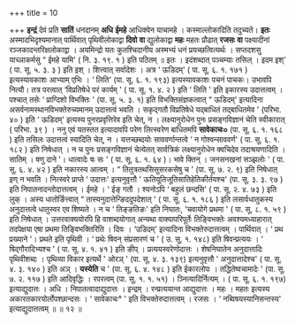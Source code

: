+++
title = 10

+++
**इन्द्रं** देवं प्रति **सातिं** धनदानम् **अधि** **ईमहे** आधिक्येन याचामहे । कस्माल्लोकादिति तदुच्यते। **इतः** अस्मादभिदृश्यमानात् पार्थिवात् पृथिवीलोकाद्वा **दिवो** **वा** द्युलोकाद्वा **महः** महतः प्रौढात् **रजसः** **वा** पक्ष्यादीनां रञ्जकादन्तरिक्षलोकाद्वा । अयमिन्द्रो यतः कुतश्चिदानीय अस्मभ्यं धनं प्रयच्छत्वित्यर्थः । सप्तदशसु याच्ञाकर्मसु “ ईमहे यामि' ( नि. ३. १९. १ ) इति पठितम् ॥ इतः । इदंशब्दात् पञ्चम्याः तसिल् । इदम इश्' ( पा. सू. ५. ३. ३ ) इति इश् । शित्त्वात् सर्वादेशः । अत्र ‘ ऊडिदम्' ( पा. सू. ६. १. १७१ ) इत्यस्यावकाशः आभ्याम् एभिः । ‘ लिति' (पा. सू. ६. १. १९३) इत्यस्यावकाशः पचनं पाचकः। उभावपि नित्यौ। तत्र परत्वात् ‘विप्रतिषेधे परं कार्यम् ' ( पा. सू. १. ४. २ ) इति ‘ लिति ' इति इकारस्य उदात्तत्वम् । पश्चात् तसेः ‘ प्राग्दिशो विभक्तिः ' (पा. सू. ५. ३. १) इति विभक्तिसंज्ञकत्वात् “ ऊडिदम्' इत्यादिना असर्वनामस्थानविभक्तेरुच्यमानम् उदात्तत्वं भवति । सकृद्गतौ विप्रतिषेधे यद्बाधितं तद्बाधितमेव ' (परिभा. ४० ) इति ‘ ऊडिदम्' इत्यस्य पुनरप्रवृत्तिरेव इति चेत्, न । लक्ष्यानुरोधेन पुनः प्रसङ्गविज्ञानं चेति स्वीकारात् ( परिभा. ३९ ) । ननु एवं यतस्तत इत्यादावपि परेण लित्स्वरेण बाधितमपि **सावेकाचः०** (पा. सू. ६. १. १६८ ) इति तसिलः उदात्तत्वं स्यादिति चेत्, न । यत्तच्छब्दयोः साववर्णान्तत्वे ‘ न गोश्वन्साववर्ण' ( पा. सू. ६. १. १८२ ) इति निषेधात् । न च पुनः प्रसङ्गविज्ञानं चेत्येतत् सार्वत्रिकं लक्ष्यानुरोधेन क्वचिदेव तदाश्रयणादिति । सातिम् ।  षणु दाने '। धात्वादेः षः सः ' ( पा. सू. ६. १. ६४ )। भावे क्तिन् । जनसनखनां सञ्झलोः ' ( पा. सू. ६. ४. ४२ ) इति नकारस्य आत्वम् । “ तितुत्रतथसिसुसरकसेषु च ' (पा. सू. ७. २. ९) इति निषेधात् इण् न भवति । नित्स्वरे प्राप्ते ‘ उदात्तः' इत्यनुवृत्तौ ' ऊतियूतिजूतिसातिहेतिकीर्तयश्च' (पा. सू. ३. ३. ९७ ) इति निपातनादन्तोदात्तत्वम् । ईमहे । ‘ ईङ् गतौ । श्यनोऽपि ‘ बहुलं छन्दसि' ( पा. सू. २. ४. ७३ ) इति लुक् । अस्य धातोर्ङित्त्वात् “ तास्यनुदात्तेन्ङिददुपदेशात् ' ( पा. सू. ६. १. १८६ ) इति लसार्वधातुकस्य अनुदात्तत्वे धातुस्वर एव शिष्यते । न च ‘ तिङ्ङतिङः' इति निघातः, ‘चवायोगे प्रथमा ' ( पा. सू. ८. १. ५९ ) इति निषेधात् । उत्तरवाक्ययोरपि हि वाशब्दयोगात् अन्यथा वाक्यापरिपूर्तेः तिङ्विभक्तेः अवश्यमध्याहारात् तदपेक्षया एषा प्रथमा तिङ्विभक्तिरिति । दिवः । ‘उडिदम्' इत्यादिना विभक्तेरुदात्तत्वम् । पार्थिवात् । ‘ प्रथ प्रख्याने '। प्रथते इति पृथिवी । ‘ प्रथेः षिवन् संप्रसारणं च ' ( उ. सू. १. १४८) इति षिवन्प्रत्ययः । ‘ षिद्गौरादिभ्यश्च ' ( पा. सू. ४. १. ४१ ) इति ङीप् । प्रत्ययस्वरेणोदात्तः । शेषनिघातेन अनुदात्तादिः पृथिवीशब्दः । पृथिव्या विकार इत्यर्थे ' ओरञ् ' (पा. सू. ४. ३. १३९) इत्यनुवृत्तौ ' अनुदात्तादेश्च' ( पा. सू. ४. ३. १४० ) इति अञ् । **यस्येति** च ' (पा. सू. ६. ४. १४८ ) इति ईकारलोपः । तद्धितेष्वचामादेः ' (पा. सू. ७. २. ११७ ) इति आदिवृद्धिः । रपरत्वम् (पा. सू. १. १. ५१) । ञ्नित्यादिर्नित्यम् । ( पा. सू. ६. १. १९७) इत्याद्युदात्तः । अधि । निपातत्वादाद्युदात्तः । इन्द्रम् । रन्प्रत्ययान्त आद्युदात्तः । महः । महतः इत्यस्य अकारतकारयोर्लोपश्छान्दसः । ‘ सावेकाचः° ' इति विभक्तेरुदात्तत्वम् । रजसः । ‘ नब्विषयस्यानिसन्तस्य' इत्याद्युदात्तत्वम् ॥ ॥ १२ ॥